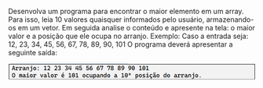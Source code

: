 Desenvolva um programa para encontrar o maior elemento em um array. Para isso, leia 10 valores quaisquer informados pelo usuário, armazenando-os em um vetor. Em seguida analise o conteúdo e apresente na tela: o maior valor e a posição que ele ocupa no arranjo.
Exemplo:
Caso a entrada seja: 12, 23, 34, 45, 56, 67, 78, 89, 90, 101
O programa deverá apresentar a seguinte saída:

![img.png](img.png)